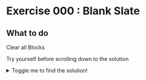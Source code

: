 
#  Exercise 000 : Blank Slate

## What to do
Clear all Blocks

Try yourself before scrolling down to the solution
<details>
<summary>Toggle me to find the solution!</summary>
<details>
<summary>
Click on <b>Exit</b> 
</summary>

This looks like this **before click**


![Exit](@site/static/img/exercises/ex1/Exit-before.png) 

and **after click**
![Exit](@site/static/img/exercises/ex1/Exit-after.png)
 
</details>
<details>
<summary>
Click on <b>the menu in right of Save Local</b> 
</summary>

This looks like this **before click**


![the menu in right of Save Local](@site/static/img/exercises/ex1/Save-Local-before.png) 

and **after click**
![the menu in right of Save Local](@site/static/img/exercises/ex1/Save-Local-after.png)
 
</details>
<details>
<summary>
Click on <b>Clear Blocks</b> 
</summary>

This looks like this **before click**


![Clear Blocks](@site/static/img/exercises/ex1/Clear-Blocks-before.png) 

and **after click**
![Clear Blocks](@site/static/img/exercises/ex1/Clear-Blocks-after.png)
 
</details>

</details>
 